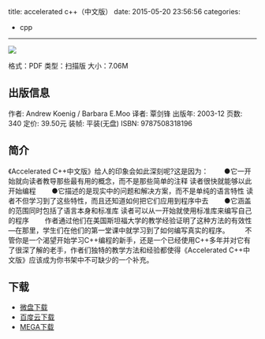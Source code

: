 title: accelerated c++（中文版）
date: 2015-05-20 23:56:56
categories:
  - cpp
---

![](http://img3.douban.com/lpic/s1157890.jpg)

格式：PDF
类型：扫描版
大小：7.06M

<!--more-->

## 出版信息 ##


作者: Andrew Koenig / Barbara E.Moo 
译者: 覃剑锋 
出版年: 2003-12
页数: 340
定价: 39.50元
装帧: 平装(无盘)
ISBN: 9787508318196

## 简介 ##

《Accelerated C++中文版》给人的印象会如此深刻呢?这是因为：
　　●它一开始就向读者教导那些最有用的概念，而不是那些简单的注释 读者很快就能够以此开始编程
　　●它描述的是现实中的问题和解决方案，而不是单纯的语言特性 读者不但学习到了这些特性，而且还知道如何把它们应用到程序中去
　　●它涵盖的范围同时包括了语言本身和标准库 读者可以从一开始就使用标准库来编写自己的程序
　　作者通过他们在美国斯坦福大学的教学经验证明了这种方法的有效性—在那里，学生们在他们的第一堂课中就学习到了如何编写真实的程序。
　　不管你是一个渴望开始学习C++编程的新手，还是一个已经使用C++多年并对它有了很深了解的老手，作者们独特的教学方法和经验都使得《Accelerated C++中文版》应该成为你书架中不可缺少的一个补充。

## 下载 ##

+ [微盘下载](http://vdisk.weibo.com/s/aADaW4YREXBJ0)
+ [百度云下载](http://pan.baidu.com/s/1sjkIS4t)
+ [MEGA下载](https://mega.co.nz/#!GJtFkKDC!U3klInP6I4tcmqqTmshqK8D7Kx6jK8ydfjW3p1ts-n8)